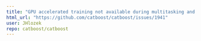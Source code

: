 ```yaml
---
title: "GPU accelerated training not available during multitasking and model retraining"
html_url: "https://github.com/catboost/catboost/issues/1941"
user: JHlozek
repo: catboost/catboost
---
```


